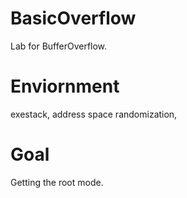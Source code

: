 # BasicOverflow
Lab for BufferOverflow.

# Enviornment
exestack, address space randomization, 

# Goal
Getting the root mode.
